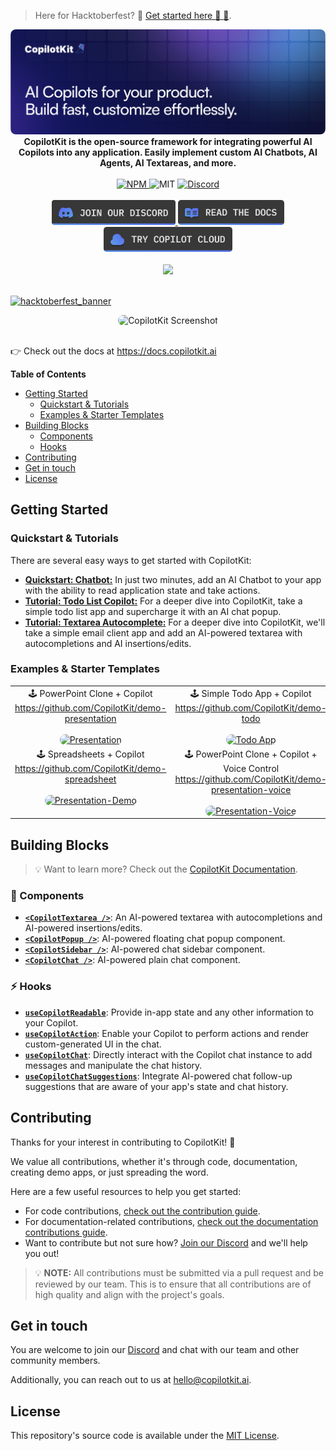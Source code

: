 > Here for Hacktoberfest? 🎉 [Get started here :rocket: :confetti_ball:](https://github.com/CopilotKit/CopilotKit/tree/main/community/content).

<div align="center">
  <a href="https://copilotkit.ai" target="_blank">
    <img src="./assets/banner.png" alt="CopilotKit Logo">
  </a>

  <br/>

  <strong>
    CopilotKit is the open-source framework for integrating powerful AI Copilots into any application. Easily implement custom AI Chatbots, AI Agents, AI Textareas, and more.
  </strong>
</div>

<br/>

<div align="center">
  <a href="https://www.npmjs.com/package/@copilotkit/react-core" target="_blank">
    <img src="https://img.shields.io/npm/v/%40copilotkit%2Freact-core?logo=npm&logoColor=%23FFFFFF&label=Version&color=%236963ff" alt="NPM">
  </a>
  <img src="https://img.shields.io/github/license/copilotkit/copilotkit?color=%236963ff&label=License" alt="MIT">
  <a href="https://discord.gg/6dffbvGU3D" target="_blank">
    <img src="https://img.shields.io/discord/1122926057641742418?logo=discord&logoColor=%23FFFFFF&label=Discord&color=%236963ff" alt="Discord">
  </a>
</div>
<br/>

<div align="center">
  <a href="https://discord.gg/6dffbvGU3D?ref=github_readme" target="_blank">
    <img src="./assets/btn_discord.png" alt="CopilotKit Discord" height="40px">
  </a>
  <a href="https://docs.copilotkit.ai?ref=github_readme" target="_blank">
    <img src="./assets/btn_docs.png" alt="CopilotKit GitHub" height="40px">
  </a>
  <a href="https://cloud.copilotkit.ai?ref=github_readme" target="_blank">
    <img src="./assets/btn_cloud.png" alt="CopilotKit GitHub" height="40px">
  </a>
</div>

<br/>
<div align="center">
  <a href="https://www.producthunt.com/posts/copilotkit" target="_blank">
    <img src="https://api.producthunt.com/widgets/embed-image/v1/top-post-badge.svg?post_id=428778&theme=light&period=daily">
  </a>
</div>

<br />

<div>

  [![hacktoberfest_banner](https://github.com/user-attachments/assets/90e88d5e-22ec-4401-a95b-7779b10afe13)](https://github.com/CopilotKit/CopilotKit/tree/main/community/content)

</div>

<div align="center">
  <img src="./assets/animated-banner.gif" alt="CopilotKit Screenshot" style="border-radius: 15px;" />
</div>

<br />

<div>
<p>
  👉 Check out the docs at <a href="https://docs.copilotkit.ai?ref=github_readme" target="_blank">https://docs.copilotkit.ai</a>
</p>
</div>

**Table of Contents**

- [Getting Started](#getting-started)
  - [Quickstart & Tutorials](#quickstart--tutorials)
  - [Examples & Starter Templates](#examples--starter-templates)
- [Building Blocks](#building-blocks)
  - [Components](#-components)
  - [Hooks](#-hooks)
- [Contributing](#contributing)
- [Get in touch](#get-in-touch)
- [License](#license)

## Getting Started

### Quickstart & Tutorials

There are several easy ways to get started with CopilotKit:

- [**Quickstart: Chatbot:**](https://docs.copilotkit.ai/quickstart-chatbot?ref=github_readme) In just two minutes, add an AI Chatbot to your app with the ability to read application state and take actions.
- [**Tutorial: Todo List Copilot:**](https://docs.copilotkit.ai/tutorials/ai-todo-app/overview?ref=github_readme) For a deeper dive into CopilotKit, take a simple todo list app and supercharge it with an AI chat popup.
- [**Tutorial: Textarea Autocomplete:**](https://docs.copilotkit.ai/tutorial-textarea/overview?ref=github_readme) For a deeper dive into CopilotKit, we'll take a simple email client app and add an AI-powered textarea with autocompletions and AI insertions/edits.

### Examples & Starter Templates

<table align="center">
  <tr>
    <td align="center" valign="top">
      🕹️ PowerPoint Clone + Copilot <br/>
      <a href="https://go.copilotkit.ai/GitHubPresentation">https://github.com/CopilotKit/demo-presentation</a> <br/><br>
      <a href="https://go.copilotkit.ai/GitHubPresentation">
        <img alt="Presentation" src="https://github.com/CopilotKit/CopilotKit/assets/131273140/6e1a448b-d153-431f-8132-46a668d8a0d1" width="240px" style="max-width:100%; border-radius: 10px;"/>
      </a>
    </td>
    <td align="center" valign="top">
      🕹️ Simple Todo App + Copilot <br/>
      <a href="https://go.copilotkit.ai/GitHubToDo">https://github.com/CopilotKit/demo-todo</a> <br/><br>
      <a href="https://go.copilotkit.ai/GitHubToDo">
        <img alt="Todo App" src="https://github.com/CopilotKit/CopilotKit/assets/131273140/63798c02-1892-4d2d-bc9f-2994b7c88694" width="240px" style="max-width:100%; border-radius: 10px;"/>
      </a>
    </td>
  </tr>
  <tr>
    <td align="center" valign="top">
      🕹️ Spreadsheets + Copilot <br/>
      <a href="https://go.copilotkit.ai/GitHubSpreadsheet">https://github.com/CopilotKit/demo-spreadsheet</a> <br/><br>
      <a href="https://go.copilotkit.ai/GitHubSpreadsheet">
        <img alt="Presentation-Demo" src="https://github.com/CopilotKit/CopilotKit/assets/131273140/871e4c9c-0ced-490b-9e3f-8594de7c5c89" width="240px" style="max-width:100%; border-radius: 10px;"/>
      </a>
    </td>
    <td align="center" valign="top">
      🕹️ PowerPoint Clone + Copilot + Voice Control <br/>
      <a href="https://go.copilotkit.ai/GitHubPresentationVoice">https://github.com/CopilotKit/demo-presentation-voice</a> <br/><br>
      <a href="https://go.copilotkit.ai/GitHubPresentationVoice">
        <img alt="Presentation-Voice" src="https://github.com/CopilotKit/CopilotKit/assets/131273140/6e1a448b-d153-431f-8132-46a668d8a0d1" width="240px" style="max-width:100%; border-radius: 10px;"/>
      </a>
    </td>
  </tr>
</table>

## Building Blocks

> 💡 Want to learn more? Check out the [CopilotKit Documentation](https://docs.copilotkit.ai?ref=github_readme).

### 🧩 Components

- [**`<CopilotTextarea />`**](https://docs.copilotkit.ai/reference/components/CopilotTextarea?ref=github_readme): An AI-powered textarea with autocompletions and AI-powered insertions/edits.
- [**`<CopilotPopup />`**](https://docs.copilotkit.ai/reference/components/CopilotPopup?ref=github_readme): AI-powered floating chat popup component.
- [**`<CopilotSidebar />`**](https://docs.copilotkit.ai/reference/components/CopilotSidebar?ref=github_readme): AI-powered chat sidebar component.
- [**`<CopilotChat />`**](https://docs.copilotkit.ai/reference/components/CopilotChat?ref=github_readme): AI-powered plain chat component.

### ⚡️ Hooks

- [**`useCopilotReadable`**](https://docs.copilotkit.ai/reference/hooks/useCopilotReadable?ref=github_readme): Provide in-app state and any other information to your Copilot.
- [**`useCopilotAction`**](https://docs.copilotkit.ai/reference/hooks/useCopilotAction?ref=github_readme): Enable your Copilot to perform actions and render custom-generated UI in the chat.
- [**`useCopilotChat`**](https://docs.copilotkit.ai/reference/hooks/useCopilotChat?ref=github_readme): Directly interact with the Copilot chat instance to add messages and manipulate the chat history.
- [**`useCopilotChatSuggestions`**](https://docs.copilotkit.ai/reference/hooks/useCopilotChatSuggestions?ref=github_readme): Integrate AI-powered chat follow-up suggestions that are aware of your app's state and chat history.

## Contributing

Thanks for your interest in contributing to CopilotKit! 💜

We value all contributions, whether it's through code, documentation, creating demo apps, or just spreading the word.

Here are a few useful resources to help you get started:

- For code contributions, [check out the contribution guide](https://docs.copilotkit.ai/code-contributions/how-to-contribute?ref=github_readme).
- For documentation-related contributions, [check out the documentation contributions guide](https://docs.copilotkit.ai/contributing/code-contributions).
- Want to contribute but not sure how? [Join our Discord](https://discord.gg/6dffbvGU3D) and we'll help you out!

> 💡 **NOTE:** All contributions must be submitted via a pull request and be reviewed by our team. This is to ensure that all contributions are of high quality and align with the project's goals.

## Get in touch

You are welcome to join our [Discord](https://discord.gg/6dffbvGU3D) and chat with our team and other community members.

Additionally, you can reach out to us at [hello@copilotkit.ai](mailto:hello@copilotkit.ai).

## License

This repository's source code is available under the [MIT License](https://github.com/CopilotKit/CopilotKit/blob/main/LICENSE).
